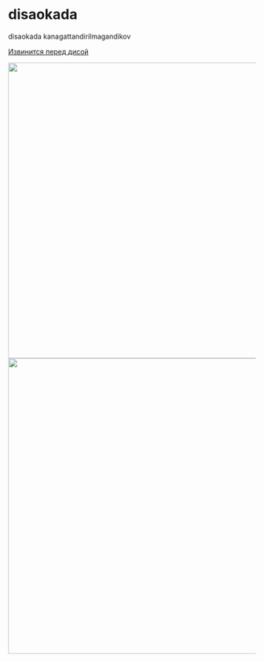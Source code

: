 # disaokada
disaokada kanagattandirilmagandikov
<!DOCTYPE html>
<a href="https://vk.com/disabai" class="button">Извинится перед дисой</a>



<img src="https://liter.kz/cache/imagine/1200/uploads/news/2021/02/16/70095d5a-ab31-4488-94ae-b4224645f511.jpg" width="600" height="600">
<img src="https://sun9-7.userapi.com/impg/KkzcmN0ldZEl1d2FwA7IqL1egp5-14K2udcCFA/JGgOGkgFDXw.jpg?size=600x600&quality=96&sign=849ed2edb85b551037826cf2fb770862&type=album" width="600" height="600">
